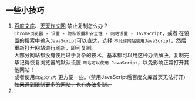 ## 一些小技巧
1. [百度文库](https://wenku.baidu.com/)、[天天作文网](https://m.t262.com/) 禁止复制怎么办？  
    `Chrome浏览器 - 设置 - 隐私设置和安全性 - 网站设置 - JavaScript`，或者 在设置的搜索中输入`JavaScript`可以直达，选择 `不允许网站使用JavaScript`。然后重新打开网站进行刷新，即可复制。  
    大部分网站都没有使用过于复杂的技术，基本都可以用这种办法解决。复制完毕记得恢复浏览器的默认设置 `网站可以使用 JavaScript`，以免影响正常打开其他网站！  
    或者使用`自定义行为` 更方便一些。(禁用JavaScript后百度文库首页无法打开)  
    ~~如果遇到限制更多的网站，也有办法复制。~~
2. 
